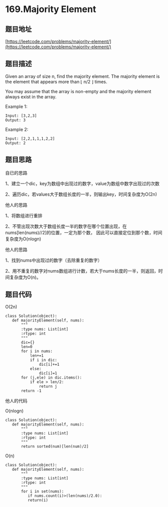 169.Majority Element
=====================

题目地址
--------
[https://leetcode.com/problems/majority-element/](https://leetcode.com/problems/majority-element/)

题目描述
--------

Given an array of size n, find the majority element. The majority element is the element that appears more than ⌊ n/2 ⌋ times.

You may assume that the array is non-empty and the majority element always exist in the array.

Example 1:
```
Input: [3,2,3]
Output: 3
```
Example 2:

```
Input: [2,2,1,1,1,2,2]
Output: 2
```

 题目思路
 --------
 
 自已的思路
 
 1、建立一个dic，key为数组中出现过的数字，value为数组中数字出现过的次数
 
 2、遍历dic，若values大于数组长度的一半，则输出key，时间复杂度为O(2n)
 
 
 他人的思路
 
 1、将数组进行重排
 
 2、不管出现次数大于数组长度一半的数字在哪个位置出现，在nums[len(nums)//2]的位置，一定为那个数，
 因此可以直接定位到那个数，时间复杂度为O(nlogn)
 
 
 他人的思路
 
 1、找到nums中出现过的数字（去除重复的数字）
 
 2、用不重复的数字对nums数组进行计数，若大于nums长度的一半，则返回，时间复杂度为O(n)。
 
 
 题目代码
 --------
 
 O(2n)
 
 ```
 class Solution(object):
    def majorityElement(self, nums):
        """
        :type nums: List[int]
        :rtype: int
        """
        dic={}
        len=0
        for i in nums:
            len+=1
            if i in dic:
                dic[i]+=1
            else:
                dic[i]=1
        for (j,ele) in dic.items():
            if ele > len/2:
                return j
        return -1
  ```

他人的代码
  
O(nlogn)
  
```
class Solution(object):
   def majorityElement(self, nums):
       """
       :type nums: List[int]
       :rtype: int
       """
       return sorted(num)[len(num)/2]
```
  
  
O(n)

```
class Solution(object):
   def majorityElement(self, nums):
       """
       :type nums: List[int]
       :rtype: int
       """
       for i in set(nums):
          if nums.count(i)>(len(nums)/2.0):
          return(i)
```
            
